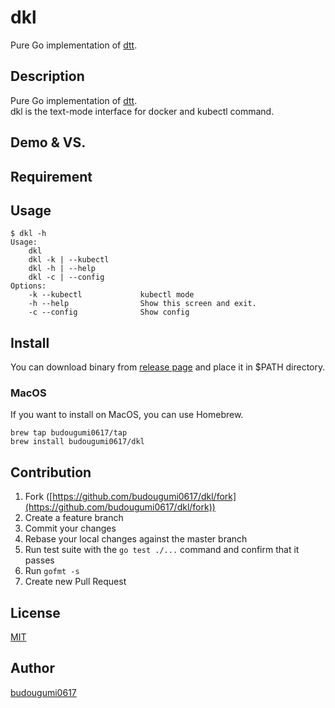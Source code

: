 # dkl
Pure Go implementation of [dtt][dtt].

## Description
Pure Go implementation of [dtt][dtt].  
dkl is the text-mode interface for docker and kubectl command.

## Demo & VS.

## Requirement

## Usage

```
$ dkl -h
Usage:
    dkl
    dkl -k | --kubectl
    dkl -h | --help
    dkl -c | --config
Options:
    -k --kubectl             kubectl mode
    -h --help                Show this screen and exit.
    -c --config              Show config
```

## Install
You can download binary from [release page](https://github.com/budougumi0617/dkl/releases) and place it in $PATH directory.

### MacOS
If you want to install on MacOS, you can use Homebrew.
```
brew tap budougumi0617/tap
brew install budougumi0617/dkl
```


## Contribution
1. Fork ([https://github.com/budougumi0617/dkl/fork](https://github.com/budougumi0617/dkl/fork))
2. Create a feature branch
3. Commit your changes
4. Rebase your local changes against the master branch
5. Run test suite with the `go test ./...` command and confirm that it passes
6. Run `gofmt -s`
7. Create new Pull Request

## License

[MIT](https://github.com/budougumi0617/dkl/blob/master/LICENSE)

## Author
[budougumi0617](https://github.com/budougumi0617)

[dtt]: https://github.com/ymizushi/dtt
